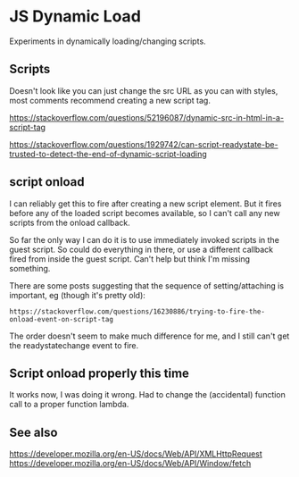 JS Dynamic Load
===============

Experiments in dynamically loading/changing scripts.


Scripts
-------
Doesn't look like you can just change the src URL as you can with styles, most comments recommend creating a new script tag.

https://stackoverflow.com/questions/52196087/dynamic-src-in-html-in-a-script-tag

https://stackoverflow.com/questions/1929742/can-script-readystate-be-trusted-to-detect-the-end-of-dynamic-script-loading



script onload
-------------
I can reliably get this to fire after creating a new script element.
But it fires before any of the loaded script becomes available, so I can't call any new scripts from the onload callback.

So far the only way I can do it is to use immediately invoked scripts in the guest script.
So could do everything in there, or use a different callback fired from inside the guest script.
Can't help but think I'm missing something.

There are some posts suggesting that the sequence of setting/attaching is important, eg (though it's pretty old):

	https://stackoverflow.com/questions/16230886/trying-to-fire-the-onload-event-on-script-tag

The order doesn't seem to make much difference for me, and I still can't get the readystatechange event to fire.


Script onload properly this time
--------------------------------

It works now, I was doing it wrong.
Had to change the (accidental) function call to a proper function lambda.



See also
--------

https://developer.mozilla.org/en-US/docs/Web/API/XMLHttpRequest
https://developer.mozilla.org/en-US/docs/Web/API/Window/fetch
